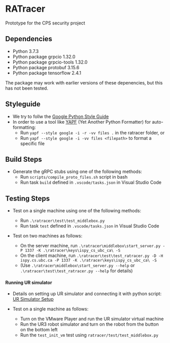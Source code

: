 # RATracer
Prototype for the CPS security project

## Dependencies

* Python 3.7.3
* Python package grpcio 1.32.0
* Python package grpcio-tools 1.32.0
* Python package protobuf 3.15.6
* Python package tensorflow 2.4.1

The package may work with earlier versions of these depenencies, but this has not been tested.

## Styleguide

* We try to follw the [Google Python Style Guide](https://google.github.io/styleguide/pyguide.html)
* In order to use a tool like [YAPF](https://github.com/google/yapf) (Yet Another Python Formatter) for auto-formatting:
    * Run `yapf --style google -i -r -vv files .` in the ratracer folder, or
    * Run `yapf --style google -i -vv files <filepath>` to format a specific file

## Build Steps

* Generate the gRPC stubs using one of the following methods:
    * Run `scripts/compile_proto_files.sh` script in bash
    * Run task `build` defined in `.vscode/tasks.json` in Visual Studio Code

## Testing Steps

* Test on a single machine using one of the following methods:
    * Run `.\ratracer\test\test_middlebox.py`
    * Run task `test` defined in `.vscode/tasks.json` in Visual Studio Code

* Test on two machines as follows:
    * On the server machine, run `.\ratracer\middlebox\start_server.py -P 1337 -K .\ratracer\keys\ispy_cs_ubc_ca\ -S`
    * On the client machine, run `.\ratracer\test\test_ratracer.py -D -H ispy.cs.ubc.ca -P 1337 -K .\ratracer\keys\ispy_cs_ubc_ca\ -S`
    * (Use `.\ratracer\middlebox\start_server.py --help` or `.\ratracer\test\test_ratracer.py --help` for details)

#### Running UR simulator

* Details on setting up UR simulator and connecting it with python script: [UR Simulator Setup](../../../docs/URsim_Setup.pdf)

* Test on a single machine as follows:
    * Turn on the VMware Player and run the UR simulator virtual machine
    * Run the UR3 robot simulator and turn on the robot from the button on the bottom left
    * Run the `test_init_vm` test using `ratracer/test/test_middlebox.py`
